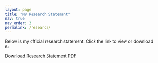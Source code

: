 ```yaml
---
layout: page
title: "My Research Statement"
nav: true
nav_order: 3
permalink: /research/
---
```


Below is my official research statement. Click the link to view or download it:

[Download Research Statement PDF](/assets/pdf/GeneralSOPP.pdf)

